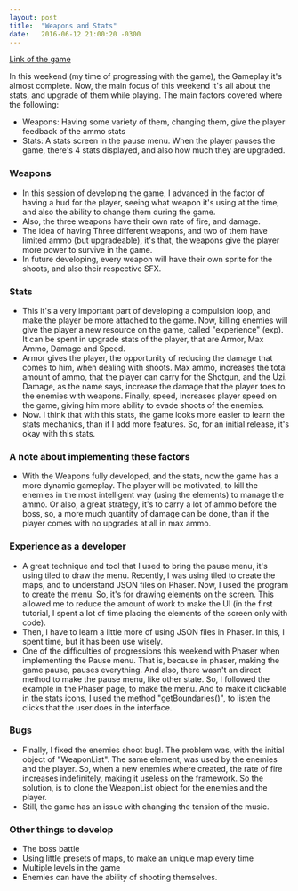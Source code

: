 ```yaml
---
layout: post
title:  "Weapons and Stats"
date:   2016-06-12 21:00:20 -0300
---
```


[Link of the game](http://gamejolt.com/games/element-rampage/138566)


 In this weekend (my time of progressing with the game), the Gameplay it's almost complete. Now, the main focus of this weekend it's all about the stats, and upgrade of them while playing. The main factors covered where the following:

 * Weapons: Having some variety of them, changing them, give the player feedback of the ammo stats
 * Stats: A stats screen in the pause menu. When the player pauses the game, there's 4 stats displayed, and also how much they are upgraded.


### Weapons

* In this session of developing the game, I advanced in the factor of having a hud for the player, seeing what weapon it's using at the time, and also the ability to change them during the game.
* Also, the three weapons have their own rate of fire, and damage.
* The idea of having Three different weapons, and two of them have limited ammo (but upgradeable), it's that, the weapons give the player more power to survive in the game.
* In future developing, every weapon will have their own sprite for the shoots, and also their respective SFX.


### Stats

* This it's a very important part of developing a compulsion loop, and make the player be more attached to the game. Now, killing enemies will give the player a new resource on the game, called "experience" (exp). It can be spent in upgrade stats of the player, that are Armor, Max Ammo, Damage and Speed.
* Armor gives the player, the opportunity of reducing the damage that comes to him, when dealing with shoots. Max ammo, increases the total amount of ammo, that the player can carry for the Shotgun, and the Uzi. Damage, as the name says, increase the damage that the player toes to the enemies with weapons. Finally, speed, increases player speed on the game, giving him more ability to evade shoots of the enemies.
* Now. I think that with this stats, the game looks more easier to learn the stats mechanics, than if I add more features. So, for an initial release, it's okay with this stats.


### A note about implementing these factors

* With the Weapons fully developed, and the stats, now the game has a more dynamic gameplay. The player will be motivated, to kill the enemies in the most intelligent way (using the elements) to manage the ammo. Or also, a great strategy, it's to carry a lot of ammo before the boss, so, a more much quantity of damage can be done, than if the player comes with no upgrades at all in max ammo.



### Experience as a developer

* A great technique and tool that I used to bring the pause menu, it's using tiled to draw the menu. Recently, I was using tiled to create the maps, and to understand JSON files on Phaser. Now, I used the program to create the menu. So, it's for drawing elements on the screen. This allowed me to reduce the amount of work to make the UI (in the first tutorial, I spent a lot of time placing the elements of the screen only with code).
* Then, I have to learn a little more of using JSON files in Phaser. In this, I spent time, but it has been use wisely.
* One of the difficulties of progressions this weekend with Phaser when implementing the Pause menu. That is, because in phaser, making the game pause, pauses everything. And also, there wasn't an direct method to make the pause menu, like other state. So, I followed the example in the Phaser page, to make the menu. And to make it clickable in the stats icons, I used the method "getBoundaries()", to listen the clicks that the user does in the interface.


### Bugs

* Finally, I fixed the enemies shoot bug!. The problem was, with the initial object of "WeaponList". The same element, was used by the enemies and the player. So, when a new enemies where created, the rate of fire increases indefinitely, making it useless on the framework. So the solution, is to clone the WeaponList object for the enemies and the player.
* Still, the game has an issue with changing the tension of the music.


### Other things to develop


* The boss battle
* Using little presets of maps, to make an unique map every time
* Multiple levels in the game
* Enemies can have the ability of shooting themselves.

